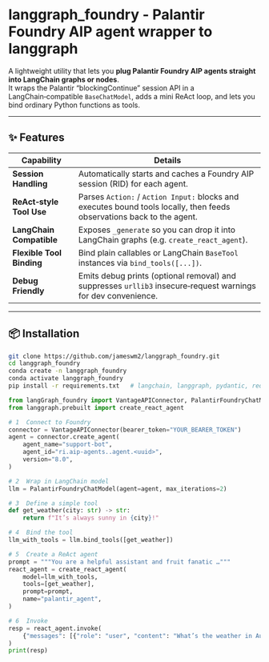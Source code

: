 # langgraph_foundry - Palantir Foundry AIP agent wrapper to langgraph 

A lightweight utility that lets you **plug Palantir Foundry AIP agents straight into LangChain graphs or nodes**.  
It wraps the Palantir “blockingContinue” session API in a LangChain‑compatible `BaseChatModel`, adds a mini ReAct loop, and lets you bind ordinary Python functions as tools.

---

## ✨ Features

| Capability | Details |
|------------|---------|
| **Session Handling** | Automatically starts and caches a Foundry AIP session (RID) for each agent. |
| **ReAct‑style Tool Use** | Parses `Action:` / `Action Input:` blocks and executes bound tools locally, then feeds observations back to the agent. |
| **LangChain Compatible** | Exposes `_generate` so you can drop it into LangChain graphs (e.g. `create_react_agent`). |
| **Flexible Tool Binding** | Bind plain callables or LangChain `BaseTool` instances via `bind_tools([...])`. |
| **Debug Friendly** | Emits debug prints (optional removal) and suppresses `urllib3` insecure‑request warnings for dev convenience. |

---

## 📦 Installation

```bash
git clone https://github.com/jameswm2/langgraph_foundry.git
cd langgraph_foundry
conda create -n langgraph_foundry
conda activate langgraph_foundry
pip install -r requirements.txt   # langchain, langgraph, pydantic, requests …
```

```python
from langGraph_foundry import VantageAPIConnector, PalantirFoundryChatModel
from langgraph.prebuilt import create_react_agent

# 1  Connect to Foundry
connector = VantageAPIConnector(bearer_token="YOUR_BEARER_TOKEN")
agent = connector.create_agent(
    agent_name="support‑bot",
    agent_id="ri.aip-agents..agent.<uuid>",
    version="8.0",
)

# 2  Wrap in LangChain model
llm = PalantirFoundryChatModel(agent=agent, max_iterations=2)

# 3  Define a simple tool
def get_weather(city: str) -> str:
    return f"It’s always sunny in {city}!"

# 4  Bind the tool
llm_with_tools = llm.bind_tools([get_weather])

# 5  Create a ReAct agent
prompt = """You are a helpful assistant and fruit fanatic …"""
react_agent = create_react_agent(
    model=llm_with_tools,
    tools=[get_weather],
    prompt=prompt,
    name="palantir_agent",
)

# 6  Invoke
resp = react_agent.invoke(
    {"messages": [{"role": "user", "content": "What’s the weather in Austin?"}]}
)
print(resp)
```
